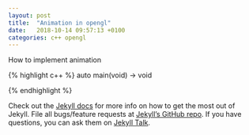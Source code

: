 ```yaml
---
layout: post
title:  "Animation in opengl"
date:   2018-10-14 09:57:13 +0100
categories: c++ opengl 
---
```


How to implement animation

{% highlight c++ %}
auto main(void) -> void

{% endhighlight %}

Check out the [Jekyll docs][jekyll-docs] for more info on how to get the most out of Jekyll. File all bugs/feature requests at [Jekyll’s GitHub repo][jekyll-gh]. If you have questions, you can ask them on [Jekyll Talk][jekyll-talk].

[jekyll-docs]: https://jekyllrb.com/docs/home
[jekyll-gh]:   https://github.com/jekyll/jekyll
[jekyll-talk]: https://talk.jekyllrb.com/
